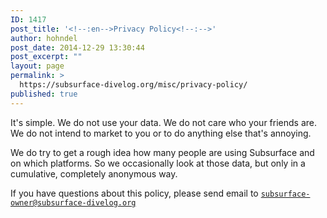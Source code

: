 ```yaml
---
ID: 1417
post_title: '<!--:en-->Privacy Policy<!--:-->'
author: hohndel
post_date: 2014-12-29 13:30:44
post_excerpt: ""
layout: page
permalink: >
  https://subsurface-divelog.org/misc/privacy-policy/
published: true
---
```

<!--:en-->It's simple. We do not use your data. We do not care who your friends are. We do not intend to market to you or to do anything else that's annoying.
We do try to get a rough idea how many people are using Subsurface and on which platforms. So we occasionally look at those data, but only in a cumulative, completely anonymous way.

If you have questions about this policy, please send email to <code>subsurface-owner@subsurface-divelog.org</code><!--:-->
